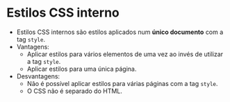 # Estilos CSS interno

- Estilos CSS internos são estilos aplicados num **único documento** com a tag `style`.
- Vantagens:
  - Aplicar estilos para vários elementos de uma vez ao invés de utilizar a tag `style`.
  - Aplicar estilos para uma única página.
- Desvantagens:
  - Não é possível aplicar estilos para várias páginas com a tag `style`.
  - O CSS não é separado do HTML.